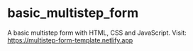 # basic_multistep_form
A basic multistep form with HTML, CSS and JavaScript. Visit: https://multistep-form-template.netlify.app
